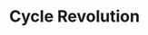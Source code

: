 ---
title: "Cycle Revolution"
url: /colchester/cycle-revolution-peartree-business-centre/
shop: bicycle
---